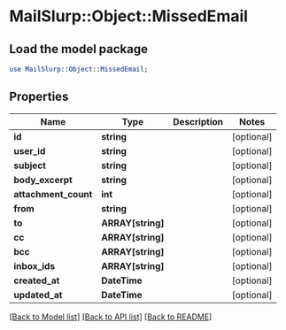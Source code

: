 # MailSlurp::Object::MissedEmail

## Load the model package
```perl
use MailSlurp::Object::MissedEmail;
```

## Properties
Name | Type | Description | Notes
------------ | ------------- | ------------- | -------------
**id** | **string** |  | [optional] 
**user_id** | **string** |  | [optional] 
**subject** | **string** |  | [optional] 
**body_excerpt** | **string** |  | [optional] 
**attachment_count** | **int** |  | [optional] 
**from** | **string** |  | [optional] 
**to** | **ARRAY[string]** |  | [optional] 
**cc** | **ARRAY[string]** |  | [optional] 
**bcc** | **ARRAY[string]** |  | [optional] 
**inbox_ids** | **ARRAY[string]** |  | [optional] 
**created_at** | **DateTime** |  | [optional] 
**updated_at** | **DateTime** |  | [optional] 

[[Back to Model list]](../README#documentation-for-models) [[Back to API list]](../README#documentation-for-api-endpoints) [[Back to README]](../README)


